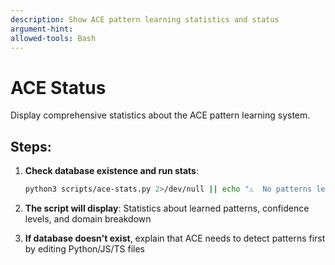 ```yaml
---
description: Show ACE pattern learning statistics and status
argument-hint:
allowed-tools: Bash
---
```


# ACE Status

Display comprehensive statistics about the ACE pattern learning system.

## Steps:

1. **Check database existence and run stats**:
   ```bash
   python3 scripts/ace-stats.py 2>/dev/null || echo "⚠️  No patterns learned yet. Start coding to see patterns!"
   ```

2. **The script will display**: Statistics about learned patterns, confidence levels, and domain breakdown

3. **If database doesn't exist**, explain that ACE needs to detect patterns first by editing Python/JS/TS files

